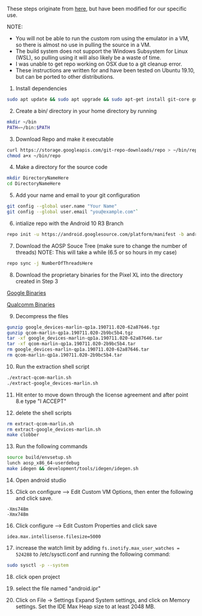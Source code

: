 These steps originate from [here](https://source.android.com/setup/build/downloading#getting-the-files), but have been modified for our specific use.

NOTE: 
- You will not be able to run the custom rom using the emulator in a VM, so there is almost no use in pulling the source in a VM. 
- The build system does not support the Windows Subsystem for Linux (WSL), so pulling using it will also likely be a waste of time.
- I was unable to get repo working on OSX due to a git cleanup error.
- These instructions are written for and have been tested on Ubuntu 19.10, but can be ported to other distributions.

1. Install dependencies
```bash
sudo apt update && sudo apt upgrade && sudo apt-get install git-core gnupg flex bison gperf build-essential zip curl zlib1g-dev gcc-multilib g++-multilib libc6-dev-i386 lib32ncurses5-dev libncurses5-dev x11proto-core-dev libx11-dev lib32z-dev libgl1-mesa-dev libxml2-utils xsltproc unzip python python3
```

2. Create a bin/ directory in your home directory by running
```bash
mkdir ~/bin  
PATH=~/bin:$PATH 
```

3. Download Repo and make it executable
```bash
curl https://storage.googleapis.com/git-repo-downloads/repo > ~/bin/repo  
chmod a+x ~/bin/repo
 ```

4. Make a directory for the source code
```bash
mkdir DirectoryNameHere  
cd DirectoryNameHere
```

5. Add your name and email to your git configuration
```bash
git config --global user.name "Your Name" 
git config --global user.email "you@example.com"`
```

6. intialize repo with the Android 10 R3 Branch
```bash
repo init -u https://android.googlesource.com/platform/manifest -b android-10.0.0_r3
```

7. Download the AOSP Souce Tree (make sure to change the number of threads)
NOTE: This will take a while (6.5 or so hours in my case)
```bash
repo sync -j NumberOfThreadsHere
```

8. Download the proprietary binaries for the Pixel XL into the directory created in Step 3

[Google Binaries](https://dl.google.com/dl/android/aosp/google_devices-marlin-qp1a.190711.020-62a87646.tgz)

[Qualcomm Binaries](https://dl.google.com/dl/android/aosp/qcom-marlin-qp1a.190711.020-2b9bc5b4.tgz)

9. Decompress the files
```bash
gunzip google_devices-marlin-qp1a.190711.020-62a87646.tgz  
gunzip qcom-marlin-qp1a.190711.020-2b9bc5b4.tgz  
tar -xf google_devices-marlin-qp1a.190711.020-62a87646.tar  
tar -xf qcom-marlin-qp1a.190711.020-2b9bc5b4.tar  
rm google_devices-marlin-qp1a.190711.020-62a87646.tar  
rm qcom-marlin-qp1a.190711.020-2b9bc5b4.tar
```

10. Run the extraction shell script
```bash
./extract-qcom-marlin.sh  
./extract-google_devices-marlin.sh
```

11. Hit enter to move down through the license agreement and after point 8.e type "I ACCEPT"

12. delete the shell scripts
```bash
rm extract-qcom-marlin.sh  
rm extract-google_devices-marlin.sh
make clobber
```

13. Run the following commands
```bash
source build/envsetup.sh
lunch aosp_x86_64-userdebug
make idegen && development/tools/idegen/idegen.sh
```
14. Open android studio

15. Click on configure --> Edit Custom VM Options, then enter the following and click save.
```
-Xms748m
-Xmx748m
```

16. Click configure --> Edit Custom Properties and click save
```
idea.max.intellisense.filesize=5000
```

17. increase the watch limit by adding ```fs.inotify.max_user_watches = 524288``` to /etc/sysctl.conf and running the following command:
```bash
sudo sysctl -p --system
```

18. click open project

19. select the file named "android.ipr"

20. Click on File -> Settings Expand System settings, and click on Memory settings. Set the IDE Max Heap size to at least 2048 MB.
